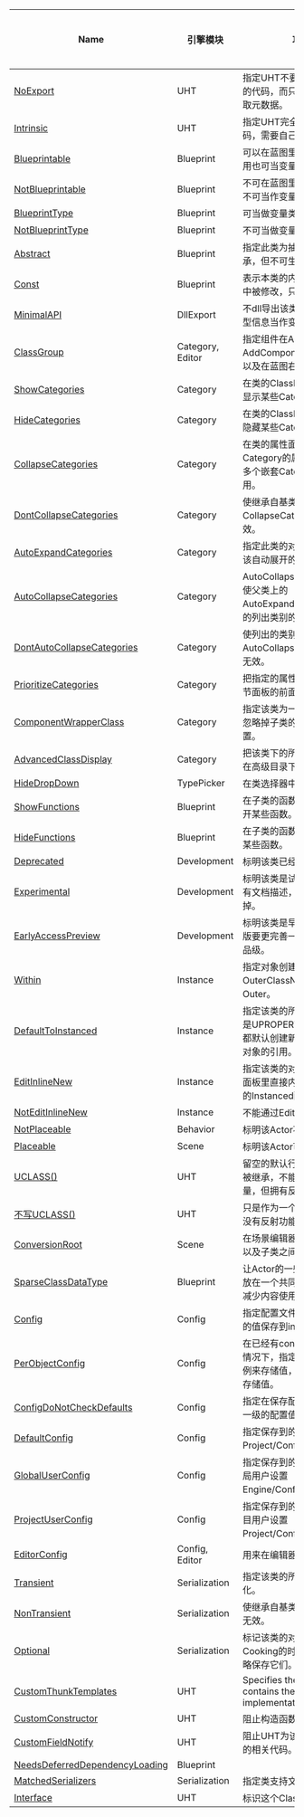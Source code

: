 | Name                                                         | 引擎模块         | 功能描述                                                     | 常用程度 |
| ------------------------------------------------------------ | ---------------- | ------------------------------------------------------------ | -------- |
| [NoExport](UCLASS/UHT/NoExport.md)                              | UHT              | 指定UHT不要用来自动生成注册的代码，而只是进行词法分析提取元数据。 | 0        |
| [Intrinsic](UCLASS/UHT/Intrinsic.md)                            | UHT              | 指定UHT完全不为此类生成代码，需要自己手写。                  | 0        |
| [Blueprintable](UCLASS/Blueprint/Blueprintable/Blueprintable.md) | Blueprint        | 可以在蓝图里被继承，隐含的作用也可当变量类型                 | 5        |
| [NotBlueprintable](UCLASS/Blueprint/NotBlueprintable.md)        | Blueprint        | 不可在蓝图里继承，隐含作用也不可当作变量                     | 4        |
| [BlueprintType](UCLASS/Blueprint/BlueprintType/BlueprintType.md) | Blueprint        | 可当做变量类型                                               | 5        |
| [NotBlueprintType](UCLASS/Blueprint/NotBlueprintType.md)        | Blueprint        | 不可当做变量类型                                             | 4        |
| [Abstract](UCLASS/Blueprint/Abstract/Abstract.md)            | Blueprint        | 指定此类为抽象基类。可被继承，但不可生成对象。               | 5        |
| [Const](UPARAM/Blueprint/Const/Const.md)                     | Blueprint        | 表示本类的内部属性不可在蓝图中被修改，只读不可写。           | 3        |
| [MinimalAPI](UINTERFACE/UHT/MinimalAPI.md)                   | DllExport        | 不dll导出该类的函数，只导出类型信息当作变量。                | 3        |
| [ClassGroup](UCLASS/Category/ClassGroup/ClassGroup.md)       | Category, Editor | 指定组件在Actor的AddComponent面板里的分组，以及在蓝图右键菜单中的分组。 | 3        |
| [ShowCategories](UCLASS/Category/ShowCategories/ShowCategories.md) | Category         | 在类的ClassDefaults属性面板里显示某些Category的属性。        | 3        |
| [HideCategories](UCLASS/Category/HideCategories/HideCategories.md) | Category         | 在类的ClassDefaults属性面板里隐藏某些Category的属性。        | 4        |
| [CollapseCategories](UCLASS/Category/CollapseCategories/CollapseCategories.md) | Category         | 在类的属性面板里隐藏所有带Category的属性，但是只对带有多个嵌套Category的属性才起作用。 | 2        |
| [DontCollapseCategories](UCLASS/Category/DontCollapseCategories.md) | Category         | 使继承自基类的CollapseCatogories说明符无效。                 | 2        |
| [AutoExpandCategories](UCLASS/Category/AutoExpandCategories/AutoExpandCategories.md) | Category         | 指定此类的对象在细节面板中应该自动展开的Category。           | 1        |
| [AutoCollapseCategories](UCLASS/Category/AutoCollapseCategories/AutoCollapseCategories.md) | Category         | AutoCollapseCategories说明符使父类上的 AutoExpandCategories 说明符的列出类别的效果无效。 | 1        |
| [DontAutoCollapseCategories](UCLASS/Category/DontAutoCollapseCategories.md) | Category         | 使列出的类别的继承自父类的AutoCollapseCategories说明符无效。 | 1        |
| [PrioritizeCategories](UCLASS/Category/PrioritizeCategories/PrioritizeCategories.md) | Category         | 把指定的属性目录优先显示在细节面板的前面。                   | 3        |
| [ComponentWrapperClass](UCLASS/Category/ComponentWrapperClass/ComponentWrapperClass.md) | Category         | 指定该类为一个简单的封装类，忽略掉子类的Category相关设置。   | 2        |
| [AdvancedClassDisplay](UCLASS/Category/AdvancedClassDisplay/AdvancedClassDisplay.md) | Category         | 把该类下的所有属性都默认显示在高级目录下                     | 4        |
| [HideDropDown](UCLASS/TypePicker/HideDropDown/HideDropDown.md) | TypePicker       | 在类选择器中隐藏此类                                         | 2        |
| [ShowFunctions](UCLASS/Blueprint/ShowFunctions.md)           | Blueprint        | 在子类的函数覆盖列表里重新打开某些函数。                     | 2        |
| [HideFunctions](UCLASS/Blueprint/HideFunctions/HideFunctions.md) | Blueprint        | 在子类的函数覆盖列表里隐藏掉某些函数。                       | 2        |
| [Deprecated](UCLASS/Development/Deprecated/Deprecated.md)    | Development      | 标明该类已经弃用。                                           | 3        |
| [Experimental](UCLASS/Development/Experimental/Experimental.md) | Development      | 标明该类是试验性版本，当前没有文档描述，之后有可能废弃掉。   | 3        |
| [EarlyAccessPreview](UCLASS/Development/EarlyAccessPreview/EarlyAccessPreview.md) | Development      | 标明该类是早期预览版，比试验版要更完善一些，但还是没到产品级。 | 3        |
| [Within](UCLASS/Instance/Within.md)                          | Instance         | 指定对象创建的时候必须依赖于OuterClassName的对象作为Outer。  | 3        |
| [DefaultToInstanced](UCLASS/Instance/DefaultToInstanced/DefaultToInstanced.md) | Instance         | 指定该类的所有实例属性都默认是UPROPERTY(instanced)，即都默认创建新的实例，而不是对对象的引用。 | 4        |
| [EditInlineNew](UCLASS/Instance/EditInlineNew/EditInlineNew.md) | Instance         | 指定该类的对象可以在属性细节面板里直接内联创建，要和属性的Instanced配合。 | 5        |
| [NotEditInlineNew](UCLASS/Instance/NotEditInlineNew.md)      | Instance         | 不能通过EditInline按钮创建                                   | 1        |
| [NotPlaceable](UCLASS/Scene/NotPlaceable/NotPlaceable.md)    | Behavior         | 标明该Actor不可被放置在关卡里                                | 3        |
| [Placeable](UCLASS/Scene/Placeable/Placeable.md)             | Scene            | 标明该Actor可以放置在关卡里。                                | 3        |
| [UCLASS()](UCLASS/UHT/UCLASS().md)                           | UHT              | 留空的默认行为是不能在蓝图中被继承，不能在蓝图中定义变量，但拥有反射的功能。 | 5        |
| [不写UCLASS()](UCLASS/UHT/不写UCLASS().md)                   | UHT              | 只是作为一个普通的C++对象，没有反射功能。                    | 1        |
| [ConversionRoot](UCLASS/Scene/ConversionRoot/ConversionRoot.md) | Scene            | 在场景编辑器里允许Actor在自身以及子类之间做转换              | 1        |
| [SparseClassDataType](UCLASS/Blueprint/SparseClassDataType/SparseClassDataType.md) | Blueprint        | 让Actor的一些重复不变的数据存放在一个共同的结构里，以达到减少内容使用量的目的 | 3        |
| [Config](UCLASS/Config/Config.md)                            | Config           | 指定配置文件的名字，把该对象的值保存到ini配置文件中。        | 5        |
| [PerObjectConfig](UCLASS/Config/PerObjectConfig.md)          | Config           | 在已经有config配置文件名字的情况下，指定应该按每个对象实例来存储值，而不是一个类一个存储值。 | 5        |
| [ConfigDoNotCheckDefaults](UCLASS/Config/ConfigDoNotCheckDefaults.md) | Config           | 指定在保存配置值的时候忽略上一级的配置值的一致性检查。       | 1        |
| [DefaultConfig](UCLASS/Config/DefaultConfig/DefaultConfig.md) | Config           | 指定保存到的配置文件层级是Project/Config/DefaultXXX.ini。    | 3        |
| [GlobalUserConfig](UCLASS/Config/GlobalUserConfig/GlobalUserConfig.md) | Config           | 指定保存到的配置文件层级是全局用户设置 Engine/Config/UserXXX.ini。 | 3        |
| [ProjectUserConfig](UCLASS/Config/ProjectUserConfig/ProjectUserConfig.md) | Config           | 指定保存到的配置文件层级是项目用户设置 Project/Config/UserXXX.ini。 | 3        |
| [EditorConfig](UCLASS/Config/EditorConfig/EditorConfig.md)   | Config, Editor   | 用来在编辑器状态下保存信息。                                 | 1        |
| [Transient](UCLASS/Serialization/Transient/Transient.md)     | Serialization    | 指定该类的所有对象都略过序列化。                             | 3        |
| [NonTransient](UCLASS/Serialization/NonTransient.md)         | Serialization    | 使继承自基类的Transient说明符无效。                          | 3        |
| [Optional](UCLASS/Serialization/Optional/Optional.md)        | Serialization    | 标记该类的对象是可选的，在Cooking的时候可以选择是否要忽略保存它们。 | 1        |
| [CustomThunkTemplates](UCLASS/UHT/CustomThunkTemplates.md)   | UHT              | Specifies the struct that contains the CustomThunk implementations |          |
| [CustomConstructor](UCLASS/UHT/CustomConstructor.md)         | UHT              | 阻止构造函数声明自动生成。                                   |          |
| [CustomFieldNotify](UCLASS/UHT/CustomFieldNotify.md)         | UHT              | 阻止UHT为该类生成FieldNotify的相关代码。                     | 0        |
| [NeedsDeferredDependencyLoading](UCLASS/Blueprint/NeedsDeferredDependencyLoading.md) | Blueprint        |                                                              |          |
| [MatchedSerializers](UCLASS/Serialization/MatchedSerializers/MatchedSerializers.md) | Serialization    | 指定类支持文本结构序列化                                     | 0        |
| [Interface](UCLASS/UHT/Interface.md)                         | UHT              | 标识这个Class是个Interface。                                 | 0        |
